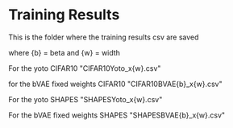 # Training Results

This is the folder where the training results csv are saved

where {b} = beta
and {w} = width

For the yoto CIFAR10
"CIFAR10Yoto_x{w}.csv"

for the bVAE fixed weights CIFAR10
"CIFAR10BVAE{b}_x{w}.csv"

For the yoto SHAPES
"SHAPESYoto_x{w}.csv"

For the bVAE fixed weights SHAPES
"SHAPESBVAE{b}_x{w}.csv"
